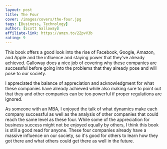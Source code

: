 ```yaml
---
layout: post
title: The Four
cover: /images/covers/the-four.jpg
tags: [Business, Technology]
author: [Scott Galloway]
affiliate-link: https://amzn.to/2ZpvV3b
rating: 9
---
```


This book offers a good look into the rise of Facebook, Google, Amazon, and Apple and the influence and staying power that they've already achieved. Galloway does a nice job of covering why these companies are successful before going into the problems that they already pose and will pose to our society. 

I appreciated the balance of appreciation and acknowledgment for what these companies have already achieved while also making sure to point out that they and other companies can be too powerful if proper regulations are ignored.

As someone with an MBA, I enjoyed the talk of what dynamics make each company successful as well as the analysis of other companies that could reach the same level as these four. While some of the appreciation for business success might not be enjoyed equally by others, I think this book is still a good read for anyone. These four companies already have a massive influence on our society, so it's good for others to learn how they got there and what others could get there as well in the future.